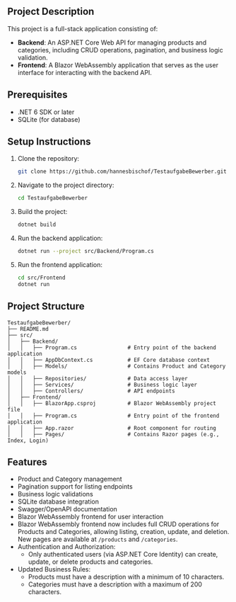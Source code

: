 ## Project Description
This project is a full-stack application consisting of:
- **Backend**: An ASP.NET Core Web API for managing products and categories, including CRUD operations, pagination, and business logic validation.
- **Frontend**: A Blazor WebAssembly application that serves as the user interface for interacting with the backend API.

## Prerequisites
- .NET 6 SDK or later
- SQLite (for database)

## Setup Instructions
1. Clone the repository:
   ```bash
   git clone https://github.com/hannesbischof/TestaufgabeBewerber.git
   ```
2. Navigate to the project directory:
   ```bash
   cd TestaufgabeBewerber
   ```
3. Build the project:
   ```bash
   dotnet build
   ```
4. Run the backend application:
   ```bash
   dotnet run --project src/Backend/Program.cs
   ```
5. Run the frontend application:
   ```bash
   cd src/Frontend
   dotnet run
   ```

## Project Structure
```
TestaufgabeBewerber/
├── README.md
├── src/
│   ├── Backend/
│   │   ├── Program.cs                # Entry point of the backend application
│   │   ├── AppDbContext.cs           # EF Core database context
│   │   ├── Models/                   # Contains Product and Category models
│   │   ├── Repositories/             # Data access layer
│   │   ├── Services/                 # Business logic layer
│   │   ├── Controllers/              # API endpoints
│   ├── Frontend/
│   │   ├── BlazorApp.csproj          # Blazor WebAssembly project file
│   │   ├── Program.cs                # Entry point of the frontend application
│   │   ├── App.razor                 # Root component for routing
│   │   ├── Pages/                    # Contains Razor pages (e.g., Index, Login)
```

## Features
- Product and Category management
- Pagination support for listing endpoints
- Business logic validations
- SQLite database integration
- Swagger/OpenAPI documentation
- Blazor WebAssembly frontend for user interaction
- Blazor WebAssembly frontend now includes full CRUD operations for Products and Categories, allowing listing, creation, update, and deletion. New pages are available at `/products` and `/categories`.
- Authentication and Authorization:
  - Only authenticated users (via ASP.NET Core Identity) can create, update, or delete products and categories.
- Updated Business Rules:
  - Products must have a description with a minimum of 10 characters.
  - Categories must have a description with a maximum of 200 characters.